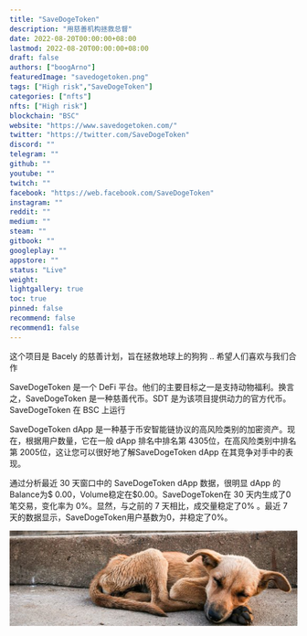 ```yaml
---
title: "SaveDogeToken"
description: "用慈善机构拯救总督"
date: 2022-08-20T00:00:00+08:00
lastmod: 2022-08-20T00:00:00+08:00
draft: false
authors: ["boogArno"]
featuredImage: "savedogetoken.png"
tags: ["High risk","SaveDogeToken"]
categories: ["nfts"]
nfts: ["High risk"]
blockchain: "BSC"
website: "https://www.savedogetoken.com/"
twitter: "https://twitter.com/SaveDogeToken"
discord: ""
telegram: ""
github: ""
youtube: ""
twitch: ""
facebook: "https://web.facebook.com/SaveDogeToken"
instagram: ""
reddit: ""
medium: ""
steam: ""
gitbook: ""
googleplay: ""
appstore: ""
status: "Live"
weight: 
lightgallery: true
toc: true
pinned: false
recommend: false
recommend1: false
---
```

这个项目是 Bacely 的慈善计划，旨在拯救地球上的狗狗 .. 希望人们喜欢与我们合作

SaveDogeToken 是一个 DeFi 平台。他们的主要目标之一是支持动物福利。换言之，SaveDogeToken 是一种慈善代币。SDT 是为该项目提供动力的官方代币。SaveDogeToken 在 BSC 上运行

SaveDogeToken dApp 是一种基于币安智能链协议的高风险类别的加密资产。现在，根据用户数量，它在一般 dApp 排名中排名第 4305位，在高风险类别中排名第 2005位，这让您可以很好地了解SaveDogeToken dApp 在其竞争对手中的表现。

通过分析最近 30 天窗口中的 SaveDogeToken dApp 数据，很明显 dApp 的Balance为$ 0.00，Volume稳定在$0.00。SaveDogeToken在 30 天内生成了0 笔交易，变化率为 0%。显然，与之前的 7 天相比，成交量稳定了0% 。最近 7 天的数据显示，SaveDogeToken用户基数为0，并稳定了0%。

![1500x500](1500x500.jpg)